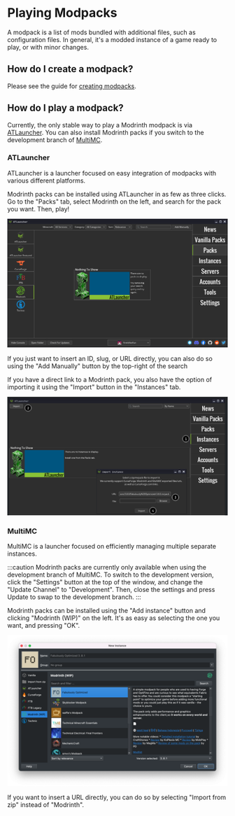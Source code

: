 # Playing Modpacks

A modpack is a list of mods bundled with additional files, such as configuration files. In general, it's a modded instance of a game ready to play, or with minor changes.

## How do I create a modpack?

Please see the guide for [creating modpacks](creating_modpacks.md).

## How do I play a modpack?

Currently, the only stable way to play a Modrinth modpack is via [ATLauncher](https://atlauncher.com). You can also install Modrinth packs if you switch to the development branch of [MultiMC](https://multimc.org).

### ATLauncher

ATLauncher is a launcher focused on easy integration of modpacks with various different platforms.

Modrinth packs can be installed using ATLauncher in as few as three clicks. Go to the "Packs" tab, select Modrinth on the left, and search for the pack you want. Then, play!

![ATLauncher search](../../static/img/tutorial/atlauncherSearch.png)

If you just want to insert an ID, slug, or URL directly, you can also do so using the "Add Manually" button by the top-right of the search

If you have a direct link to a Modrinth pack, you also have the option of importing it using the "Import" button in the "Instances" tab.

![ATLauncher import](../../static/img/tutorial/atlauncherImport.png)

### MultiMC

MultiMC is a launcher focused on efficiently managing multiple separate instances.

:::caution
Modrinth packs are currently only available when using the development branch of MultiMC. To switch to the development version, click the "Settings" button at the top of the window, and change the "Update Channel" to "Development". Then, close the settings and press Update to swap to the development branch.
:::

Modrinth packs can be installed using the "Add instance" button and clicking "Modrinth (WIP)" on the left. It's as easy as selecting the one you want, and pressing "OK".

![MultiMC](../../static/img/tutorial/multimc.png)

If you want to insert a URL directly, you can do so by selecting "Import from zip" instead of "Modrinth".